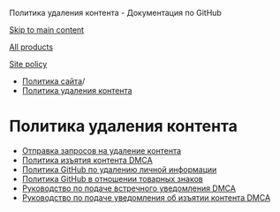 Политика удаления контента - Документация по GitHub

[Skip to main content](#main-content)

[All products](/ru)

[Site policy](/site-policy)

* [Политика сайта](/ru/site-policy)/
* [Политика удаления контента](/ru/site-policy/content-removal-policies)

Политика удаления контента
==========

* [Отправка запросов на удаление контента](/ru/site-policy/content-removal-policies/submitting-content-removal-requests)
* [Политика изъятия контента DMCA](/ru/site-policy/content-removal-policies/dmca-takedown-policy)
* [Политика GitHub по удалению личной информации](/ru/site-policy/content-removal-policies/github-private-information-removal-policy)
* [Политика GitHub в отношении товарных знаков](/ru/site-policy/content-removal-policies/github-trademark-policy)
* [Руководство по подаче встречного уведомления DMCA](/ru/site-policy/content-removal-policies/guide-to-submitting-a-dmca-counter-notice)
* [Руководство по подаче уведомления об изъятии контента DMCA](/ru/site-policy/content-removal-policies/guide-to-submitting-a-dmca-takedown-notice)
